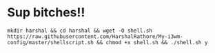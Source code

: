 # Sup bitches!!

```mkdir harshal && cd harshal && wget -O shell.sh https://raw.githubusercontent.com/HarshalRathore/My-i3wm-config/master/shellscript.sh && chmod +x shell.sh && ./shell.sh y```

